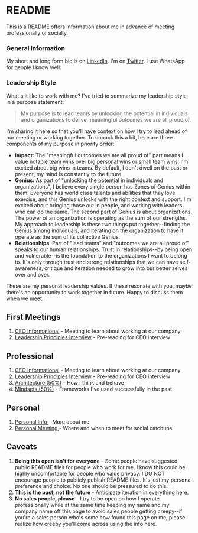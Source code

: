 # README

This is a README offers information about me in advance of meeting professionally or socially. 

### General Information 

My short and long form bio is on [LinkedIn](https://www.linkedin.com/in/iantien/). I'm on [Twitter](https://twitter.com/iantien?lang=en). I use WhatsApp for people I know well.

### Leadership Style 

What's it like to work with me? I've tried to summarize my leadership style in a purpose statement:

> My purpose is to lead teams by unlocking the potential in individuals and organizations to deliver meaningful outcomes we are all proud of.

I'm sharing it here so that you'll have context on how I try to lead ahead of our meeting or working together. To unpack this a bit, here are three components of my purpose in priority order:

* **Impact:** The "meaningful outcomes we are all proud of" part means I value notable team wins over big personal wins or small team wins. I'm excited about big wins in teams. By default, I don't dwell on the past or present, my mind is constantly to the future. 
* **Genius:** As part of "unlocking the potential in individuals and organizations", I believe every single person has Zones of Genius within them. Everyone has world class talents and abilities that they love exercise, and this Genius unlocks with the right context and support. I'm excited about bringing those out in people, and working with leaders who can do the same. The second part of Genius is about organizations. The power of an organization is operating as the sum of our strengths. My approach to leadership is these two things put together--finding the Genius among individuals, and iterating on the organization to have it operate as the sum of its collective Genius. 
* **Relationships**: Part of "lead teams" and "outcomes we are all proud of" speaks to our human relationships. Trust in relationships--by being open and vulnerable--is the foundation to the organizations I want to belong to. It's only through trust and strong relationships that we can have self-awareness, critique and iteration needed to grow into our better selves over and over. 

These are my personal leadership values. If these resonate with you, maybe there's an opportunity to work together in future. Happy to discuss them when we meet. 

## First Meetings 

1. [CEO Informational](first-meetings/informational/) - Meeting to learn about working at our company 
2. [Leadership Principles Interview](first-meetings/final-interview.md) - Pre-reading for CEO interview 

## Professional 

1. [CEO Informational](first-meetings/informational/) - Meeting to learn about working at our company 
2. [Leadership Principles Interview](first-meetings/final-interview.md) - Pre-reading for CEO interview 
3. [Architecture \(50%\)](pro/architecture.md) - How I think and behave
4. [Mindsets \(50%\)](pro/mindsets-50.md) - Frameworks I've used successfully in the past 

## Personal

1. [Personal Info ](personal/personal-topics/personal-info/) - More about me 
2. [Personal Meeting ](personal/personal-topics/personal-meetings/)- Where and when to meet for social catchups 

## Caveats

1. **Being this open isn't for everyone** - Some people have suggested public README files for people who work for me. I know this could be highly uncomfortable for people who value privacy. I DO NOT encourage people to publicly publish README files. It's just my personal preference and choice. No one should be pressured to do this. 
2. **This is the past, not the future** - Anticipate iteration in everything here.  
3. **No sales people, please** - I try to be open on how I operate professionally while at the same time keeping my name and my company name off this page to avoid sales people getting creepy--if you're a sales person who's some how found this page on me, please realize how creepy you'll come across using the info here. 



